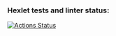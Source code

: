 ### Hexlet tests and linter status:
[![Actions Status](https://github.com/mjh-sakh/python-project-lvl4/workflows/hexlet-check/badge.svg)](https://github.com/mjh-sakh/python-project-lvl4/actions)